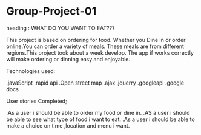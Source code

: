 # Group-Project-01
heading : WHAT DO YOU WANT TO EAT???

This project is based on ordering for food. Whether you Dine  in or order online.You can order a variety of meals. These meals are from different regions.This project took about a week develop. The app if works correctly will make ordering or dinning  easy and enjoyable.

Technologies used:

.javaScript
.rapid api
.Open street map
.ajax
.jquerry
.googleapi
.google docs

User stories Completed;

.As a user i should be able to order my food or dine in.
.AS a user i should be able to see what type of food i want to eat.
.As a user i should be able to make a choice on time ,location and menu i want.




